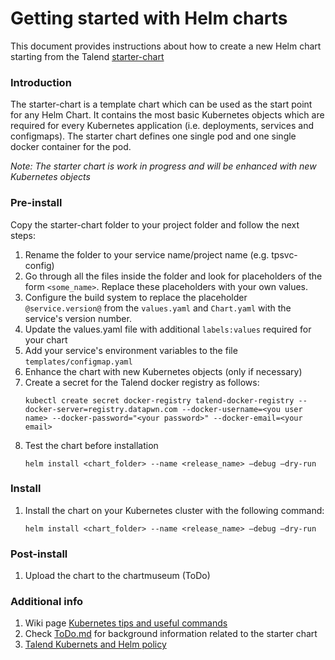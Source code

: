# Getting started with Helm charts

This document provides instructions about how to create a new Helm chart starting from the Talend [starter-chart](https://github.com/Talend/tools/tree/iiosif/ARCH-15_helm_charts/tools-helm/starter-chart)


### Introduction
The starter-chart is a template chart which can be used as the start point for any Helm Chart. It contains the most basic Kubernetes objects which are required for every Kubernetes application (i.e. deployments, services and configmaps). The starter chart defines one 
single pod and one single docker container for the pod.

_Note: The starter chart is work in progress and will be enhanced with new Kubernetes objects_

### Pre-install
Copy the starter-chart folder to your project folder and follow the next steps:
1. Rename the folder to your service name/project name (e.g. tpsvc-config)
1. Go through all the files inside the folder and look for placeholders of the form ```<some_name>```. Replace these placeholders with your own values.
1. Configure the build system to replace the placeholder ```@service.version@``` from the ```values.yaml``` and ```Chart.yaml``` with the
service's version number. 
1. Update the values.yaml file with additional ```labels:values``` required for your chart
1. Add your service's environment variables to the file ```templates/configmap.yaml```
1. Enhance the chart with new Kubernetes objects (only if necessary)
1. Create a secret for the Talend docker registry as follows:
   ```
   kubectl create secret docker-registry talend-docker-registry --docker-server=registry.datapwn.com --docker-username=<you user name> --docker-password="<your password>" --docker-email=<your email>
   ```
1. Test the chart before installation
   ```
   helm install <chart_folder> --name <release_name> —debug —dry-run 
   ```

### Install
1. Install the chart on your Kubernetes cluster with the following command:
   ```
   helm install <chart_folder> --name <release_name> —debug —dry-run 
   ```

### Post-install
1. Upload the chart to the chartmuseum (ToDo)

### Additional info
1. Wiki page [Kubernetes tips and useful commands](https://wiki.talend.com/display/rd/Kubernetes+tips+and+useful+commands)
1. Check [ToDo.md](https://github.com/Talend/tools/blob/iiosif/ARCH-15_helm_charts/tools-helm/ToDo.md) for background information related to the starter chart
1. [Talend Kubernets and Helm policy](https://github.com/Talend/policies/blob/iiosif/ARCH-15_kubernetes_policy/official/KubernetesPolicy.md)